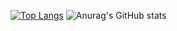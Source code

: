 [![Top Langs](https://github-readme-stats.vercel.app/api/top-langs/?username=gapashi)](https://github.com/anuraghazra/github-readme-stats)
![Anurag's GitHub stats](https://github-readme-stats.vercel.app/api?username=gapashi&show_icons=true&theme=radical)
